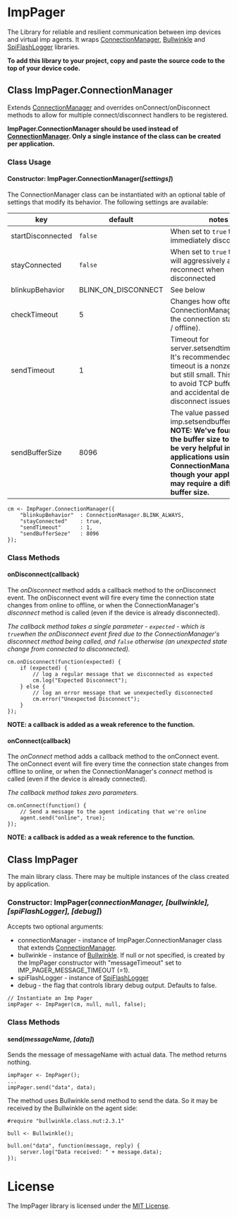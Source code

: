 # ImpPager

The Library for reliable and resilient communication between imp devices and virtual imp agents. It wraps [ConnectionManager](https://github.com/electricimp/connectionmanager/tree/v1.0.1), [Bullwinkle](https://github.com/electricimp/Bullwinkle#bullwinklepackage) and [SpiFlashLogger](https://github.com/electricimp/SpiFlashLogger) libraries.

**To add this library to your project, copy and paste the source code to the top of your device code.**

## Class ImpPager.ConnectionManager

Extends [ConnectionManager](https://github.com/electricimp/connectionmanager/tree/v1.0.1) and overrides onConnect/onDisconnect methods to allow for multiple connect/disconnect handlers to be registered. 

**ImpPager.ConnectionManager should be used instead of [ConnectionManager](https://github.com/electricimp/connectionmanager/tree/v1.0.1). Only a single instance of the class can be created per application.**

### Class Usage

#### Constructor: ImpPager.ConnectionManager(*[settings]*)

The ConnectionManager class can be instantiated with an optional table of settings that modify its behavior. The following settings are available:

| key               | default             | notes |
| ----------------- | ------------------- | ----- |
| startDisconnected | `false`             | When set to `true` the device immediately disconnects |
| stayConnected     | `false`             | When set to `true` the device will aggressively attempt to reconnect when disconnected |
| blinkupBehavior   | BLINK_ON_DISCONNECT | See below |
| checkTimeout      | 5                   | Changes how often the ConnectionManager checks the connection state (online / offline). |
| sendTimeout       | 1                   | Timeout for server.setsendtimeoutpolicy. It's recommended that the timeout is a nonzero value, but still small. This will help to avoid TCP buffer overflow and accidental device disconnect issues. |
| sendBufferSize    | 8096                | The value passed to the imp.setsendbuffersize. **NOTE: We've found setting the buffer size to 8096 to be very helpful in many applications using the ConnectionManager class, though your application may require a different buffer size.** |

```squirrel
cm <- ImpPager.ConnectionManager({
    "blinkupBehavior"  : ConnectionManager.BLINK_ALWAYS,
    "stayConnected"    : true,
    "sendTimeout"      : 1,
    "sendBufferSeze"   : 8096
});

```

### Class Methods

#### onDisconnect(callback)

The *onDisconnect* method adds a callback method to the onDisconnect event. The onDisconnect event will fire every time the connection state changes from online to offline, or when the ConnectionManager's *disconnect* method is called (even if the device is already disconnected).

*The callback method takes a single parameter - `expected` - which is `true`when the onDisconnect event fired due to the ConnectionManager's disconnect method being called, and `false` otherwise (an unexpected state change from connected to disconnected).*

```squirrel
cm.onDisconnect(function(expected) {
    if (expected) {
        // log a regular message that we disconnected as expected
        cm.log("Expected Disconnect");
    } else {
        // log an error message that we unexpectedly disconnected
        cm.error("Unexpected Disconnect");
    }
});
```

**NOTE: a callback is added as a weak reference to the function.**

#### onConnect(callback)

The *onConnect* method adds a callback method to the onConnect event. The onConnect event will fire every time the connection state changes from offline to online, or when the ConnectionManager's *connect* method is called (even if the device is already connected).

*The callback method takes zero parameters.*

```squirrel
cm.onConnect(function() {
    // Send a message to the agent indicating that we're online
    agent.send("online", true);
});
```

**NOTE: a callback is added as a weak reference to the function.**

## Class ImpPager

The main library class. There may be multiple instances of the class created by application.

### Constructor: ImpPager(*connectionManager, [bullwinkle], [spiFlashLogger], [debug]*)

Accepts two optional arguments:
- connectionManager - instance of ImpPager.ConnectionManager class that extends [ConnectionManager](https://github.com/electricimp/connectionmanager/tree/v1.0.1).
- bullwinkle - instance of [Bullwinkle](https://github.com/electricimp/Bullwinkle#bullwinklepackage). If null or not specified, is created by the ImpPager constructor with "messageTimeout" set to IMP_PAGER_MESSAGE_TIMEOUT (=1).
- spiFlashLogger - instance of [SpiFlashLogger](https://github.com/electricimp/SpiFlashLogger)
- debug - the flag that controls library debug output. Defaults to false.


```squirrel
// Instantiate an Imp Pager
impPager <- ImpPager(cm, null, null, false);
```

### Class Methods

#### send(*messageName, [data]*)

Sends the message of messageName with actual data. The method returns nothing.

```squirrel
impPager <- ImpPager();
... 
impPager.send("data", data);
```

The method uses Bullwinkle.send method to send the data. So it may be received by the Bullwinkle on the agent side:

```squirrel
#require "bullwinkle.class.nut:2.3.1"

bull <- Bullwinkle();

bull.on("data", function(message, reply) {
	server.log("Data received: " + message.data);
});
```

# License

The ImpPager library is licensed under the [MIT License](https://github.com/electricimp/thethingsapi/tree/master/LICENSE).